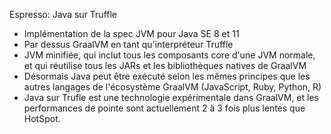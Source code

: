 Espresso: Java sur Truffle

- Implémentation de la spec JVM pour Java SE 8 et 11
- Par dessus GraalVM en tant qu'interpréteur Truffle
- JVM minifiée, qui inclut tous les composants core d'une JVM normale, et qui réutilise tous les JARs et les bibliothèques natives de GraalVM
- Désormais Java peut être exécuté selon les mêmes principes que les autres langages de l'écosystème GraalVM (JavaScript, Ruby, Python, R)
- Java sur Trufle est une technologie expérimentale dans GraalVM, et les performances de pointe sont actuellement 2 à 3 fois plus lentes que HotSpot.